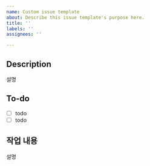 ```yaml
---
name: Custom issue template
about: Describe this issue template's purpose here.
title: ''
labels: ''
assignees: ''

---
```


## Description
설명
## To-do
- [ ] todo
- [ ] todo
## 작업 내용
설명
